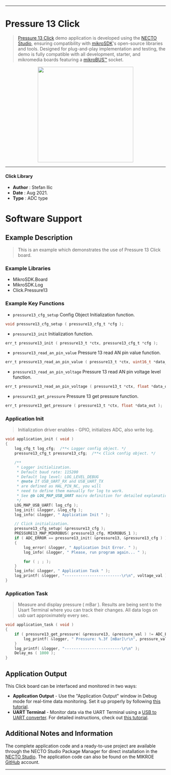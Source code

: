 
---
# Pressure 13 Click

> [Pressure 13 Click](https://www.mikroe.com/?pid_product=MIKROE-4294) demo application is developed using
the [NECTO Studio](https://www.mikroe.com/necto), ensuring compatibility with [mikroSDK](https://www.mikroe.com/mikrosdk)'s
open-source libraries and tools. Designed for plug-and-play implementation and testing, the demo is fully compatible with
all development, starter, and mikromedia boards featuring a [mikroBUS&trade;](https://www.mikroe.com/mikrobus) socket.

<p align="center">
  <img src="https://www.mikroe.com/?pid_product=MIKROE-4294&image=1" height=300px>
</p>

---

#### Click Library

- **Author**        : Stefan Ilic
- **Date**          : Aug 2021.
- **Type**          : ADC type

# Software Support

## Example Description

> This is an example which demonstrates the use of Pressure 13 Click board.

### Example Libraries

- MikroSDK.Board
- MikroSDK.Log
- Click.Pressure13

### Example Key Functions

- `pressure13_cfg_setup` Config Object Initialization function.
```c
void pressure13_cfg_setup ( pressure13_cfg_t *cfg );
```

- `pressure13_init` Initialization function.
```c
err_t pressure13_init ( pressure13_t *ctx, pressure13_cfg_t *cfg );
```

- `pressure13_read_an_pin_value` Pressure 13 read AN pin value function.
```c
err_t pressure13_read_an_pin_value ( pressure13_t *ctx, uint16_t *data_out );
```

- `pressure13_read_an_pin_voltage` Pressure 13 read AN pin voltage level function.
```c
err_t pressure13_read_an_pin_voltage ( pressure13_t *ctx, float *data_out );
```

- `pressure13_get_pressure` Pressure 13 get pressure function.
```c
err_t pressure13_get_pressure ( pressure13_t *ctx, float *data_out );
```

### Application Init

> Initialization driver enables - GPIO, initializes ADC, also write log.

```c
void application_init ( void ) 
{
    log_cfg_t log_cfg;  /**< Logger config object. */
    pressure13_cfg_t pressure13_cfg;  /**< Click config object. */

    /** 
     * Logger initialization.
     * Default baud rate: 115200
     * Default log level: LOG_LEVEL_DEBUG
     * @note If USB_UART_RX and USB_UART_TX 
     * are defined as HAL_PIN_NC, you will 
     * need to define them manually for log to work. 
     * See @b LOG_MAP_USB_UART macro definition for detailed explanation.
     */
    LOG_MAP_USB_UART( log_cfg );
    log_init( &logger, &log_cfg );
    log_info( &logger, " Application Init " );

    // Click initialization.
    pressure13_cfg_setup( &pressure13_cfg );
    PRESSURE13_MAP_MIKROBUS( pressure13_cfg, MIKROBUS_1 );
    if ( ADC_ERROR == pressure13_init( &pressure13, &pressure13_cfg ) )
    {
        log_error( &logger, " Application Init Error. " );
        log_info( &logger, " Please, run program again... " );

        for ( ; ; );
    }
    log_info( &logger, " Application Task " );
    log_printf( &logger, "-------------------------\r\n", voltage_val );
}
```

### Application Task

> Measure and display pressure ( mBar ). Results are being sent to the Usart Terminal where you can track their changes. All data logs on usb uart approximately every sec.

```c
void application_task ( void ) 
{
    if ( pressure13_get_pressure( &pressure13, &pressure_val ) != ADC_ERROR ) {
        log_printf( &logger, " Pressure: %.3f [mBar]\r\n", pressure_val );
    }
    log_printf( &logger, "-------------------------\r\n" );
    Delay_ms ( 1000 );
}
```

## Application Output

This Click board can be interfaced and monitored in two ways:
- **Application Output** - Use the "Application Output" window in Debug mode for real-time data monitoring.
Set it up properly by following [this tutorial](https://www.youtube.com/watch?v=ta5yyk1Woy4).
- **UART Terminal** - Monitor data via the UART Terminal using
a [USB to UART converter](https://www.mikroe.com/click/interface/usb?interface*=uart,uart). For detailed instructions,
check out [this tutorial](https://help.mikroe.com/necto/v2/Getting%20Started/Tools/UARTTerminalTool).

## Additional Notes and Information

The complete application code and a ready-to-use project are available through the NECTO Studio Package Manager for 
direct installation in the [NECTO Studio](https://www.mikroe.com/necto). The application code can also be found on
the MIKROE [GitHub](https://github.com/MikroElektronika/mikrosdk_click_v2) account.

---
